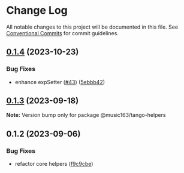 # Change Log

All notable changes to this project will be documented in this file.
See [Conventional Commits](https://conventionalcommits.org) for commit guidelines.

## [0.1.4](https://github.com/netease/tango/compare/@music163/tango-helpers@0.1.3...@music163/tango-helpers@0.1.4) (2023-10-23)

### Bug Fixes

- enhance expSetter ([#43](https://github.com/netease/tango/issues/43)) ([5ebbb42](https://github.com/netease/tango/commit/5ebbb428fb3fb786d330ab01959028443338d315))

## [0.1.3](https://github.com/netease/tango/compare/@music163/tango-helpers@0.1.2...@music163/tango-helpers@0.1.3) (2023-09-18)

**Note:** Version bump only for package @music163/tango-helpers

## 0.1.2 (2023-09-06)

### Bug Fixes

- refactor core helpers ([f9c9cbe](https://github.com/netease/tango/commit/f9c9cbefaef7b7fa46585798834e951ded36c68a))
